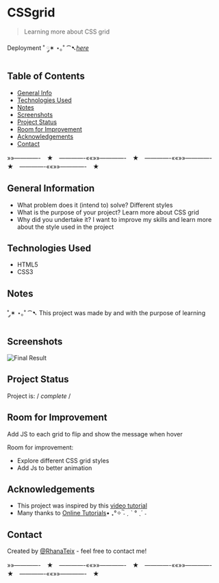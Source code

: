 # CSSgrid
>Learning more about CSS grid
 
Deployment ˚ ༘✶ ⋆｡˚ ⁀➷[_here_]()

## Table of Contents
* [General Info](#general-information)
* [Technologies Used](#technologies-used)
* [Notes](#notes)
* [Screenshots](#screenshots)
* [Project Status](#project-status)
* [Room for Improvement](#room-for-improvement)
* [Acknowledgements](#acknowledgements)
* [Contact](#contact)


»»————-　★　————-««»»————-　★　————-««»»————-　★　————-««»»————-　★　




## General Information

- What problem does it (intend to) solve? Different styles
- What is the purpose of your project? Learn more about CSS grid
- Why did you undertake it? I want to improve my skills and learn more about the style used in the project


## Technologies Used
- HTML5
- CSS3

## Notes
  
  ˚ ༘✶ ⋆｡˚ ⁀➷ This project was made by and with the purpose of learning 
    
  
## Screenshots
![Final Result]()


## Project Status
Project is: / _complete_ /

## Room for Improvement

  Add JS to each grid to flip and show the message when hover

Room for improvement:
- Explore different CSS grid styles
- Add Js to better animation

## Acknowledgements

- This project was inspired by this [video tutorial](https://www.youtube.com/watch?v=icnZSJbNsEM&t=58s)
- Many thanks to [Online Tutorials](https://www.youtube.com/channel/UCbwXnUipZsLfUckBPsC7Jog)• ₊°✧︡ ˗ ˏ ˋ ° ˎˊ ˗


## Contact
Created by [@RhanaTeix](https://www.linkedin.com/in/rhan%C3%A1-teixeira-111181227/) - feel free to contact me!

»»————-　★　————-««»»————-　★　————-««»»————-　★　————-««»»————-　★　
